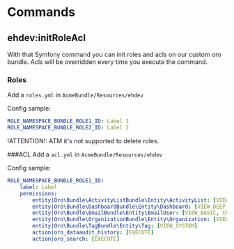 Commands
========

ehdev:initRoleAcl
-----------------
With that Symfony command you can init roles and acls on our custom oro bundle.
Acls will be overridden every time you execute the command.

### Roles
Add a `roles.yml` in `AcmeBundle/Resources/ehdev`

Config sample:
``` yml
ROLE_NAMESPACE_BUNDLE_ROLE1_ID: Label 1
ROLE_NAMESPACE_BUNDLE_ROLE2_ID: Label 2
```
!ATTENTION!: ATM it's not supported to delete roles.

###ACL
Add a `acl.yml` in `AcmeBundle/Resources/ehdev`

Config sample:
``` yml
ROLE_NAMESPACE_BUNDLE_ROLE1_ID:
    label: Label
    permissions:
        entity|Oro\Bundle\ActivityListBundle\Entity\ActivityList: [VIEW_SYSTEM, CREATE_SYSTEM, EDIT_SYSTEM, DELETE_SYSTEM]
        entity|Oro\Bundle\DashboardBundle\Entity\Dashboard: [VIEW_DEEP, CREATE_DEEP, EDIT_DEEP]
        entity|Oro\Bundle\EmailBundle\Entity\EmailUser: [VIEW_BASIC, CREATE_BASIC, EDIT_BASIC]
        entity|Oro\Bundle\OrganizationBundle\Entity\Organization: [VIEW_SYSTEM]
        entity|Oro\Bundle\TagBundle\Entity\Tag: [VIEW_SYSTEM]
        action|oro_dataaudit_history: [EXECUTE]
        action|oro_search: [EXECUTE]
```
